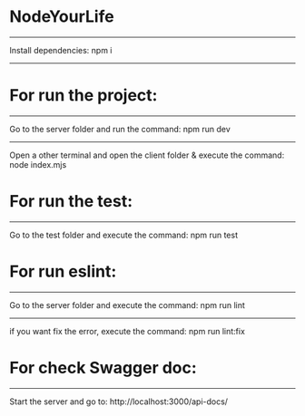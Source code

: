 # NodeYourLife
***
Install dependencies: npm i
***
# For run the project:
***
Go to the server folder and run the command: npm run dev
***
Open a other terminal and open the client folder & execute the command: node index.mjs

# For run the test:
***
Go to the test folder and execute the command: npm run test

# For run eslint:
***
Go to the server folder and execute the command: npm run lint
***
if you want fix the error, execute the command: npm run lint:fix

# For check Swagger doc:
***
Start the server and go to: http://localhost:3000/api-docs/
